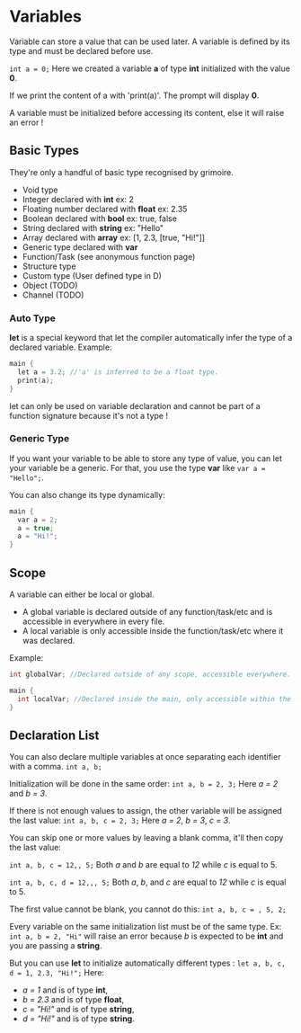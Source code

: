 # Variables

Variable can store a value that can be used later.
A variable is defined by its type and must be declared before use.

`int a = 0;`
Here we created a variable **a** of type **int** initialized with the value **0**.

If we print the content of a with 'print(a)'. The prompt will display **0**.

A variable must be initialized before accessing its content, else it will raise an error !

## Basic Types
They're only a handful of basic type recognised by grimoire.
* Void type
* Integer declared with **int** ex: 2
* Floating number declared with **float** ex: 2.35
* Boolean declared with **bool** ex: true, false
* String declared with **string** ex: "Hello"
* Array declared with **array** ex: [1, 2.3, [true, "Hi!"]]
* Generic type declared with **var**
* Function/Task (see anonymous function page)
* Structure type
* Custom type (User defined type in D)
* Object (TODO)
* Channel (TODO)

### Auto Type
**let** is a special keyword that let the compiler automatically infer the type of a declared variable.
Example:
```cpp
main {
  let a = 3.2; //'a' is inferred to be a float type.
  print(a);
}
```
let can only be used on variable declaration and cannot be part of a function signature because it's not a type !

### Generic Type
If you want your variable to be able to store any type of value, you can let your variable be a generic.
For that, you use the type **var** like `var a = "Hello";`.

You can also change its type dynamically:
```cpp
main {
  var a = 2;
  a = true;
  a = "Hi!";
}
```

## Scope
A variable can either be local or global.
* A global variable is declared outside of any function/task/etc and is accessible in everywhere in every file.
* A local variable is only accessible inside the function/task/etc where it was declared.

Example:
```cpp
int globalVar; //Declared outside of any scope, accessible everywhere.

main {
  int localVar; //Declared inside the main, only accessible within the main.
}
```

## Declaration List

You can also declare multiple variables at once separating each identifier with a comma. `int a, b;`

Initialization will be done in the same order:
`int a, b = 2, 3;` Here *a = 2* and *b = 3*.

If there is not enough values to assign, the other variable will be assigned the last value: `int a, b, c = 2, 3;` Here *a = 2*, *b = 3*, *c = 3*.

You can skip one or more values by leaving a blank comma, it'll then copy the last value:

`int a, b, c = 12,, 5;`
Both *a* and *b* are equal to *12* while *c* is equal to 5.

`int a, b, c, d = 12,,, 5;`
Both *a*, *b*, and *c* are equal to *12* while *c* is equal to 5.

The first value cannot be blank, you cannot do this: `int a, b, c = , 5, 2;`


Every variable on the same initialization list must be of the same type.
Ex: `int a, b = 2, "Hi"` will raise an error because *b* is expected to be **int** and you are passing a **string**.

But you can use **let** to initialize automatically different types :
`let a, b, c, d = 1, 2.3, "Hi!";`
Here:
* *a = 1* and is of type **int**,
* *b = 2.3* and is of type **float**,
* *c = "Hi!"* and is of type **string**,
* *d = "Hi!"* and is of type **string**.
